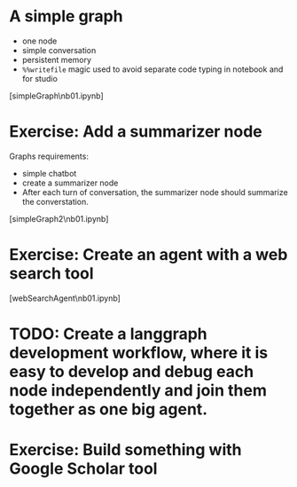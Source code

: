 # A simple graph
- one node
- simple conversation
- persistent memory
- `%%writefile` magic used to avoid separate code typing in notebook and for studio

[simpleGraph\nb01.ipynb]


# Exercise: Add a summarizer node

Graphs requirements:
- simple chatbot
- create a summarizer node
- After each turn of conversation, the summarizer node should summarize the converstation.

[simpleGraph2\nb01.ipynb]


# Exercise: Create an agent with a web search tool

[webSearchAgent\nb01.ipynb]


# TODO: Create a langgraph development workflow, where it is easy to develop and debug each node independently and join them together as one big agent.

# Exercise: Build something with Google Scholar tool